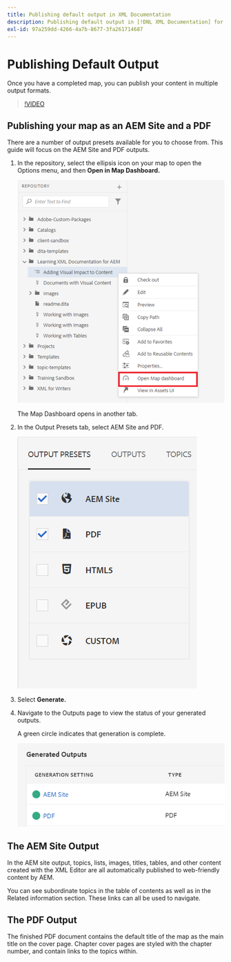 ```yaml
---
title: Publishing default output in XML Documentation
description: Publishing default output in [!DNL XML Documentation] for Adobe Experience Manager
exl-id: 97a259dd-4266-4a7b-8677-3fa261714687
---
```

# Publishing Default Output

Once you have a completed map, you can publish your content in multiple output formats.

>[!VIDEO](https://video.tv.adobe.com/v/336662?quality=12&learn=on)

## Publishing your map as an AEM Site and a PDF

There are a number of output presets available for you to choose from. This guide will focus on the AEM Site and PDF outputs.

1. In the repository, select the ellipsis icon on your map to open the Options menu, and then **Open in Map Dashboard.**

   ![Open in Map Dashboard](images/lesson-9/map-dashboard-with-markings.png)

   The Map Dashboard opens in another tab.

2. In the Output Presets tab, select AEM Site and PDF.

   ![Output Presets](images/lesson-9/pdf-aem.png)

3. Select **Generate.**

4. Navigate to the Outputs page to view the status of your generated outputs.

   A green circle indicates that generation is complete.

   ![Output generation complete](images/lesson-9/green-circle.png)

## The AEM Site Output

In the AEM site output, topics, lists, images, titles, tables, and other content created with the XML Editor are all automatically published to web-friendly content by AEM.

You can see subordinate topics in the table of contents as well as in the Related information section. These links can all be used to navigate.

## The PDF Output

The finished PDF document contains the default title of the map as the main title on the cover page. Chapter cover pages are styled with the chapter number, and contain links to the topics within.
